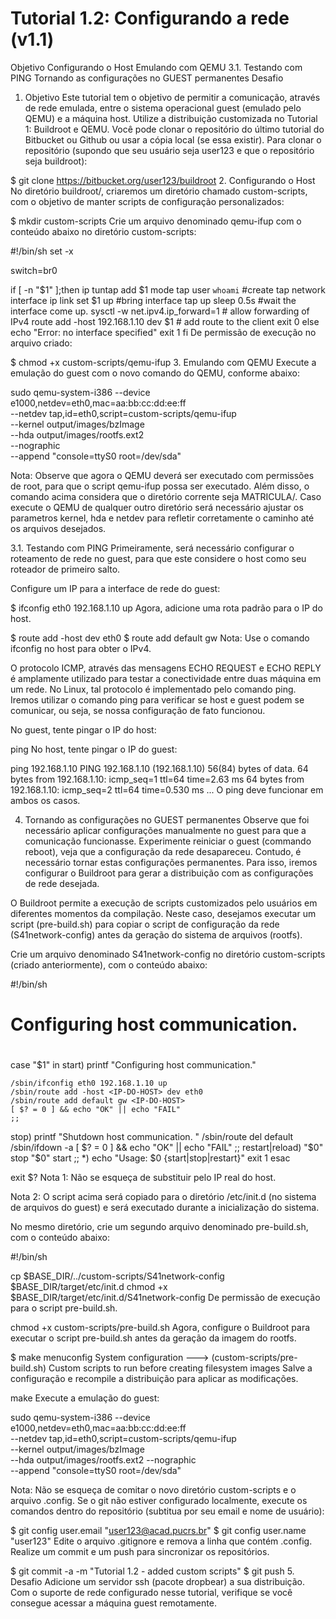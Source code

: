 # Tutorial 1.2: Configurando a rede (v1.1)
Objetivo
Configurando o Host
Emulando com QEMU
3.1. Testando com PING
Tornando as configurações no GUEST permanentes
Desafio
1. Objetivo
Este tutorial tem o objetivo de permitir a comunicação, através de rede emulada, entre o sistema operacional guest (emulado pelo QEMU) e a máquina host. Utilize a distribuição customizada no Tutorial 1: Buildroot e QEMU. Você pode clonar o repositório do último tutorial do Bitbucket ou Github ou usar a cópia local (se essa existir). Para clonar o repositório (supondo que seu usuário seja user123 e que o repositório seja buildroot):

$ git clone https://bitbucket.org/user123/buildroot
2. Configurando o Host
No diretório buildroot/, criaremos um diretório chamado custom-scripts, com o objetivo de manter scripts de configuração personalizados:

$ mkdir custom-scripts
Crie um arquivo denominado qemu-ifup com o conteúdo abaixo no diretório custom-scripts:

#!/bin/sh
set -x

switch=br0

if [ -n "$1" ];then
        ip tuntap add $1 mode tap user `whoami`		#create tap network interface
        ip link set $1 up				#bring interface tap up
        sleep 0.5s					#wait the interface come up.
        sysctl -w net.ipv4.ip_forward=1                 # allow forwarding of IPv4
	route add -host 192.168.1.10 dev $1 		# add route to the client
        exit 0
else
        echo "Error: no interface specified"
        exit 1
fi
De permissão de execução no arquivo criado:

$ chmod +x custom-scripts/qemu-ifup
3. Emulando com QEMU
Execute a emulação do guest com o novo comando do QEMU, conforme abaixo:

sudo qemu-system-i386 --device e1000,netdev=eth0,mac=aa:bb:cc:dd:ee:ff \
	--netdev tap,id=eth0,script=custom-scripts/qemu-ifup \
	--kernel output/images/bzImage \
	--hda output/images/rootfs.ext2 \
	--nographic \
	--append "console=ttyS0 root=/dev/sda" 

Nota: Observe que agora o QEMU deverá ser executado com permissões de root, para que o script qemu-ifup possa ser executado. Além disso, o comando acima considera que o diretório corrente seja MATRICULA/. Caso execute o QEMU de qualquer outro diretório será necessário ajustar os parametros kernel, hda e netdev para refletir corretamente o caminho até os arquivos desejados.

3.1. Testando com PING
Primeiramente, será necessário configurar o roteamento de rede no guest, para que este considere o host como seu roteador de primeiro salto.

Configure um IP para a interface de rede do guest:

$ ifconfig eth0 192.168.1.10 up
Agora, adicione uma rota padrão para o IP do host.

$ route add -host <IP-DO-HOST> dev eth0
$ route add default gw <IP-DO-HOST>
Nota: Use o comando ifconfig no host para obter o IPv4.

O protocolo ICMP, através das mensagens ECHO REQUEST e ECHO REPLY é amplamente utilizado para testar a conectividade entre duas máquina em um rede. No Linux, tal protocolo é implementado pelo comando ping. Iremos utilizar o comando ping para verificar se host e guest podem se comunicar, ou seja, se nossa configuração de fato funcionou.

No guest, tente pingar o IP do host:

ping <ip-do-host>
No host, tente pingar o IP do guest:

ping 192.168.1.10
PING 192.168.1.10 (192.168.1.10) 56(84) bytes of data.
64 bytes from 192.168.1.10: icmp_seq=1 ttl=64 time=2.63 ms
64 bytes from 192.168.1.10: icmp_seq=2 ttl=64 time=0.530 ms
...
O ping deve funcionar em ambos os casos.

4. Tornando as configurações no GUEST permanentes
Observe que foi necessário aplicar configurações manualmente no guest para que a comunicação funcionasse. Experimente reiniciar o guest (commando reboot), veja que a configuração da rede desapareceu. Contudo, é necessário tornar estas configurações permanentes. Para isso, iremos configurar o Buildroot para gerar a distribuição com as configurações de rede desejada.

O Buildroot permite a execução de scripts customizados pelo usuários em diferentes momentos da compilação. Neste caso, desejamos executar um script (pre-build.sh) para copiar o script de configuração da rede (S41network-config) antes da geração do sistema de arquivos (rootfs).

Crie um arquivo denominado S41network-config no diretório custom-scripts (criado anteriormente), com o conteúdo abaixo:

#!/bin/sh
#
# Configuring host communication.
#

case "$1" in
  start)
	printf "Configuring host communication."
	
	/sbin/ifconfig eth0 192.168.1.10 up
	/sbin/route add -host <IP-DO-HOST> dev eth0
	/sbin/route add default gw <IP-DO-HOST>
	[ $? = 0 ] && echo "OK" || echo "FAIL"
	;;
  stop)
	printf "Shutdown host communication. "
	/sbin/route del default
	/sbin/ifdown -a
	[ $? = 0 ] && echo "OK" || echo "FAIL"
	;;
  restart|reload)
	"$0" stop
	"$0" start
	;;
  *)
	echo "Usage: $0 {start|stop|restart}"
	exit 1
esac

exit $?
Nota 1: Não se esqueça de substituir <IP-DO-HOST> pelo IP real do host.

Nota 2: O script acima será copiado para o diretório /etc/init.d (no sistema de arquivos do guest) e será executado durante a inicialização do sistema.

No mesmo diretório, crie um segundo arquivo denominado pre-build.sh, com o conteúdo abaixo:

#!/bin/sh

cp $BASE_DIR/../custom-scripts/S41network-config $BASE_DIR/target/etc/init.d
chmod +x $BASE_DIR/target/etc/init.d/S41network-config
De permissão de execução para o script pre-build.sh.

chmod +x custom-scripts/pre-build.sh
Agora, configure o Buildroot para executar o script pre-build.sh antes da geração da imagem do rootfs.

$ make menuconfig
System configuration  --->
	(custom-scripts/pre-build.sh) Custom scripts to run before creating filesystem images
Salve a configuração e recompile a distribuição para aplicar as modificações.

make
Execute a emulação do guest:

sudo qemu-system-i386 --device e1000,netdev=eth0,mac=aa:bb:cc:dd:ee:ff \
	--netdev tap,id=eth0,script=custom-scripts/qemu-ifup \
	--kernel output/images/bzImage \
	--hda output/images/rootfs.ext2 --nographic \
	--append "console=ttyS0 root=/dev/sda" 

Nota: Não se esqueça de comitar o novo diretório custom-scripts e o arquivo .config. Se o git não estiver configurado localmente, execute os comandos dentro do repositório (subtitua por seu email e nome de usuário):

$ git config user.email "user123@acad.pucrs.br"
$ git config user.name "user123"
Edite o arquivo .gitignore e remova a linha que contém .config. Realize um commit e um push para sincronizar os repositórios.

$ git commit -a -m "Tutorial 1.2 - added custom scripts"
$ git push
5. Desafio
Adicione um servidor ssh (pacote dropbear) a sua distribuição. Com o suporte de rede configurado nesse tutorial, verifique se você consegue acessar a máquina guest remotamente.